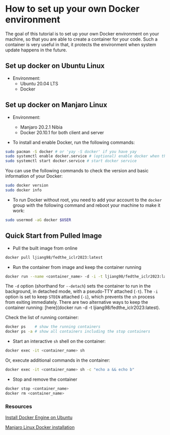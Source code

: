 # How to set up your own Docker environment

The goal of this tutorial is to set up your own Docker environment on your machine, so that you are able to create a container for your code. Such a container is very useful in that, it protects the environment when system update happens in the future.

## Set up docker on Ubuntu Linux

* Environment: 
  * Ubuntu 20.04 LTS
  * Docker

## Set up docker on Manjaro Linux

* Environment: 
  * Manjaro 20.2.1 Nibia
  * Docker 20.10.1 for both client and server

* To install and enable Docker, run the following commands:

```bash
sudo pacman -S docker # or 'yay -S docker' if you have yay
sudo systemctl enable docker.service # (optional) enable docker when the system is rebooted
sudo systemctl start docker.service # start docker service
```

You can use the following commands to check the version and basic information of your Docker:

```bash
sudo docker version
sudo docker info
```

* To run Docker without root, you need to add your account to the `docker` group with the following command and reboot your machine to make it work:

```bash
sudo usermod -aG docker $USER
```

## Quick Start from Pulled Image

* Pull the built image from online

```bash
docker pull ljiang98/fedthe_iclr2023:latest
```

* Run the container from image and keep the container running

```bash
docker run --name <container_name> -d -i -t ljiang98/fedthe_iclr2023:latest /bin/sh
```

The `-d` option (shorthand for `--detach`) sets the container to run in the background, in detached mode, with a pseudo-TTY attached (`-t`). The `-i` option is set to keep `STDIN` attached (`-i`), which prevents the `sh` process from exiting immediately. There are two alternative ways to keep the container running: [here](docker run -d -t ljiang98/fedthe_iclr2023:latest).

Check the list of running container:

```bash
docker ps    # show the running containers
docker ps -a # show all containers including the stop containers
```

* Start an interactive `sh` shell on the container:

```bash
docker exec -it <container_name> sh
```

Or, execute additional commands in the container:

```bash
docker exec -it <container_name> sh -c "echo a && echo b"
```

* Stop and remove the container

```bash
docker stop <container_name>
docker rm <container_name>
```

### Resources

[Install Docker Engine on Ubuntu](https://docs.docker.com/engine/install/ubuntu/)

[Manjaro Linux Docker installation](https://linuxconfig.org/manjaro-linux-docker-installation)
